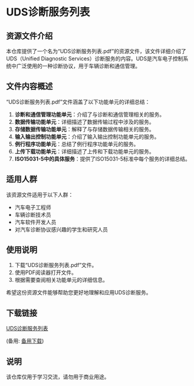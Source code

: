 # UDS诊断服务列表

## 资源文件介绍

本仓库提供了一个名为“UDS诊断服务列表.pdf”的资源文件，该文件详细介绍了UDS（Unified Diagnostic Services）诊断服务的内容。UDS是汽车电子控制系统中广泛使用的一种诊断协议，用于车辆诊断和通信管理。

## 文件内容概述

“UDS诊断服务列表.pdf”文件涵盖了以下功能单元的详细总结：

1. **诊断和通信管理功能单元**：介绍了与诊断和通信管理相关的服务。
2. **数据传输功能单元**：详细描述了数据传输过程中涉及的服务。
3. **存储数据传输功能单元**：解释了与存储数据传输相关的服务。
4. **输入输出控制功能单元**：介绍了输入输出控制功能单元的服务。
5. **例行程序功能单元**：总结了例行程序功能单元的服务。
6. **上传下载功能单元**：详细描述了上传和下载功能单元的服务。
7. **ISO15031-5中的具体服务**：提供了ISO15031-5标准中每个服务的详细总结。

## 适用人群

该资源文件适用于以下人群：

- 汽车电子工程师
- 车辆诊断技术员
- 汽车软件开发人员
- 对汽车诊断协议感兴趣的学生和研究人员

## 使用说明

1. 下载“UDS诊断服务列表.pdf”文件。
2. 使用PDF阅读器打开文件。
3. 根据需要查阅相关功能单元的详细信息。

希望这份资源文件能够帮助您更好地理解和应用UDS诊断服务。

## 下载链接
[UDS诊断服务列表](https://pan.quark.cn/s/68ec0fa0fec3) 

(备用: [备用下载](https://pan.baidu.com/s/1UCQICBfoofuTmXRqrxrc-A?pwd=1234))

## 说明

该仓库仅用于学习交流，请勿用于商业用途。
